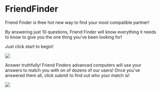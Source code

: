 # FriendFinder

Friend Finder is thee hot new way to find your most compatible partner!

By answering just 10 questions, Friend Finder will know everything it needs to know to give you the one thing you've been looking for! 

Just click start to begin!

![](homeSS)

Answer truthfully! Friend Finders advanced computers will use your answers to match you with on of dozens of our users! Once you've answered them all, click submit to find out who your match is!

![](surveySS)